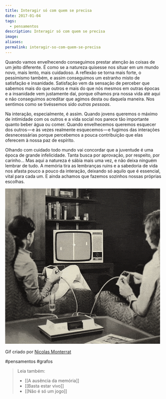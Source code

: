 ```yaml
---
title: Interagir só com quem se precisa
date: 2017-01-04
tags:
  - pensamentos
description: Interagir só com quem se precisa
image: 
aliases:
permalink: interagir-so-com-quem-se-precisa
---
```

Quando vamos envelhecendo conseguimos prestar atenção às coisas de um jeito diferente. É como se a natureza quisesse nos situar em um mundo novo, mais lento, mais cuidadoso. A reflexão se torna mais forte, o pessimismo também, e assim conseguimos um estranho misto de satisfação e insanidade. Satisfação vem da sensação de perceber que sabemos mais do que outros e mais do que nós mesmos em outras épocas e a insanidade vem justamente daí, porque olhamos pra nossa vida até aqui e não conseguimos acreditar que agimos desta ou daquela maneira. Nos sentimos como se tivéssemos sido _outras pessoas_.

Na interação, especialmente, é assim. Quando jovens queremos o máximo de intimidade com os outros e a vida social nos parece tão importante quanto beber água ou comer. Quando envelhecemos queremos esquecer dos outros — e às vezes realmente esquecemos — e fugimos das interações desnecessárias porque percebemos a pouca contribuição que elas oferecem à nossa paz de espírito.

Olhando com cuidado todo mundo vai concordar que a juventude é uma época de grande infelicidade. Tanta busca por aprovação, por respeito, por carinho… Mas aqui a natureza é sábia mais uma vez, e não deixa ninguém lembrar de tudo. A memória tira as lembranças ruins e a sabedoria de vida nos afasta pouco a pouco da interação, deixando só aquilo que é essencial, vital para cada um. E ainda achamos que fazemos sozinhos nossas próprias escolhas.

<img src="/assets/img/interagir-só-com-quem-se precisa-medium.gif">

Gif criado por [Nicolas Monterrat](https://www.behance.net/UGDTG)


#pensamentos #grafos

> Leia também:
> - [[A ausência da memória]]
> - [[Basta estar vivo]]
> - [[Não é só um jogo]]